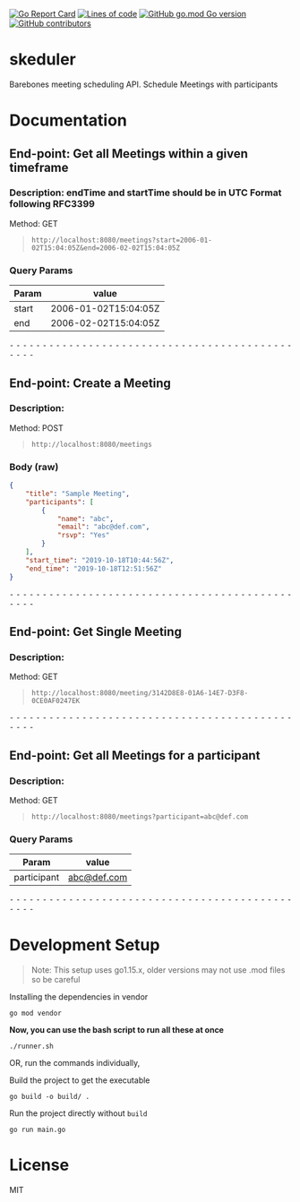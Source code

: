 [![Go Report Card](https://goreportcard.com/badge/github.com/sauravhiremath/skeduler?style=for-the-badge)](https://goreportcard.com/report/github.com/sauravhiremath/skeduler)
[![Lines of code](https://img.shields.io/tokei/lines/github/sauravhiremath/skeduler?style=for-the-badge)](https://github.com/sauravhiremath/skeduler)
[![GitHub go.mod Go version](https://img.shields.io/github/go-mod/go-version/sauravhiremath/skeduler?style=for-the-badge)](https://github.com/golang/go)
[![GitHub contributors](https://img.shields.io/github/contributors-anon/sauravhiremath/skeduler?style=for-the-badge)](https://github.com/sauravhiremath/skeduler)

# skeduler

Barebones meeting scheduling API. Schedule Meetings with participants

# Documentation

## End-point: Get all Meetings within a given timeframe
### Description: endTime and startTime should be in UTC Format following RFC3399
Method: GET
>```
>http://localhost:8080/meetings?start=2006-01-02T15:04:05Z&end=2006-02-02T15:04:05Z
>```
### Query Params

|Param|value|
|---|---|
|start|2006-01-02T15:04:05Z|
|end|2006-02-02T15:04:05Z|



⁃ ⁃ ⁃ ⁃ ⁃ ⁃ ⁃ ⁃ ⁃ ⁃ ⁃ ⁃ ⁃ ⁃ ⁃ ⁃ ⁃ ⁃ ⁃ ⁃ ⁃ ⁃ ⁃ ⁃ ⁃ ⁃ ⁃ ⁃ ⁃ ⁃ ⁃ ⁃ ⁃ ⁃ ⁃ ⁃ ⁃ ⁃ ⁃ ⁃ ⁃ ⁃ ⁃ ⁃ ⁃ ⁃ ⁃


## End-point: Create a Meeting
### Description: 
Method: POST
>```
>http://localhost:8080/meetings
>```
### Body (**raw**)

```json
{
    "title": "Sample Meeting",
    "participants": [
        {
            "name": "abc",
            "email": "abc@def.com",
            "rsvp": "Yes"
        }
    ],
    "start_time": "2019-10-18T10:44:56Z",
    "end_time": "2019-10-18T12:51:56Z"
}
```


⁃ ⁃ ⁃ ⁃ ⁃ ⁃ ⁃ ⁃ ⁃ ⁃ ⁃ ⁃ ⁃ ⁃ ⁃ ⁃ ⁃ ⁃ ⁃ ⁃ ⁃ ⁃ ⁃ ⁃ ⁃ ⁃ ⁃ ⁃ ⁃ ⁃ ⁃ ⁃ ⁃ ⁃ ⁃ ⁃ ⁃ ⁃ ⁃ ⁃ ⁃ ⁃ ⁃ ⁃ ⁃ ⁃ ⁃


## End-point: Get Single Meeting
### Description: 
Method: GET
>```
>http://localhost:8080/meeting/3142D8E8-01A6-14E7-D3F8-0CE0AF0247EK
>```

⁃ ⁃ ⁃ ⁃ ⁃ ⁃ ⁃ ⁃ ⁃ ⁃ ⁃ ⁃ ⁃ ⁃ ⁃ ⁃ ⁃ ⁃ ⁃ ⁃ ⁃ ⁃ ⁃ ⁃ ⁃ ⁃ ⁃ ⁃ ⁃ ⁃ ⁃ ⁃ ⁃ ⁃ ⁃ ⁃ ⁃ ⁃ ⁃ ⁃ ⁃ ⁃ ⁃ ⁃ ⁃ ⁃ ⁃


## End-point: Get all Meetings for a participant 
### Description: 
Method: GET
>```
>http://localhost:8080/meetings?participant=abc@def.com
>```
### Query Params

|Param|value|
|---|---|
|participant|abc@def.com|



⁃ ⁃ ⁃ ⁃ ⁃ ⁃ ⁃ ⁃ ⁃ ⁃ ⁃ ⁃ ⁃ ⁃ ⁃ ⁃ ⁃ ⁃ ⁃ ⁃ ⁃ ⁃ ⁃ ⁃ ⁃ ⁃ ⁃ ⁃ ⁃ ⁃ ⁃ ⁃ ⁃ ⁃ ⁃ ⁃ ⁃ ⁃ ⁃ ⁃ ⁃ ⁃ ⁃ ⁃ ⁃ ⁃ ⁃

# Development Setup

> Note: This setup uses go1.15.x, older versions may not use .mod files so be careful 

Installing the dependencies in vendor

```
go mod vendor
```

**Now, you can use the bash script to run all these at once**

```
./runner.sh
```


OR, run the commands individually,

Build the project to get the executable

```
go build -o build/ .
```

Run the project directly without `build`

```
go run main.go
```


# License

MIT
